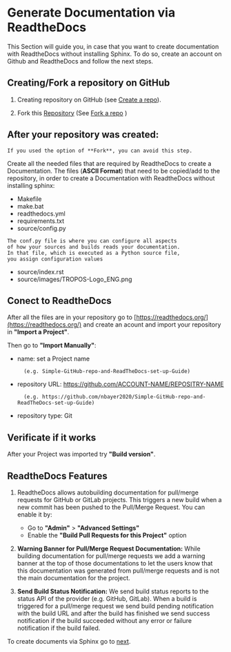 
# Generate Documentation via ReadtheDocs

This Section will guide you, in case that you want to create documentation with ReadtheDocs without installing Sphinx. 
To do so, create an account on Github and ReadtheDocs and follow the next steps.

## Creating/Fork a repository on GitHub

1. Creating repository on GitHub (see [Create a repo](https://docs.github.com/en/free-pro-team@latest/github/getting-started-with-github/create-a-repo)).

2. Fork this [Repository](https://github.com/nbayer2020/Simple-GitHub-repo-and-ReadTheDocs-set-up-Guide) (See [Fork a repo](https://docs.github.com/en/free-pro-team@latest/github/getting-started-with-github/fork-a-repo) )

## After your repository was created:

    If you used the option of **Fork**, you can avoid this step.

Create all the needed files that are required by ReadtheDocs to create a Documentation. 
The files (**ASCII Format**) that need to be copied/add to the repository, in order to create a Documentation with ReadtheDocs without installing sphinx:

* Makefile
* make.bat
* readthedocs.yml
* requirements.txt
* source/config.py
```
The conf.py file is where you can configure all aspects
of how your sources and builds reads your documentation.
In that file, which is executed as a Python source file,
you assign configuration values
```
* source/index.rst
* source/images/TROPOS-Logo_ENG.png

## Conect to ReadtheDocs 

After all the files are in your repository go to [https://readthedocs.org/](https://readthedocs.org/) and create an acount and import your repository in **"Import a Project"**.

Then go to **"Import Manually"**:

* name:            set a Project name 
 
        (e.g. Simple-GitHub-repo-and-ReadTheDocs-set-up-Guide)                      
* repository URL:  https://github.com/ACCOUNT-NAME/REPOSITRY-NAME 

        (e.g. https://github.com/nbayer2020/Simple-GitHub-repo-and-ReadTheDocs-set-up-Guide)
* repository type: Git                                          

## Verificate if it works
After your Project was imported try **"Build version"**.

## ReadtheDocs Features 

1. ReadtheDocs allows autobuilding documentation for pull/merge requests for GitHub or GitLab projects. This triggers a new build when a new commit has been pushed to the Pull/Merge Request. You can enable it by:
   * Go to **"Admin"** > **"Advanced Settings"**
   * Enable the **"Build Pull Requests for this Project"** option

2. **Warning Banner for Pull/Merge Request Documentation:** While building documentation for pull/merge requests we add a warning banner at the top of those documentations to let the users know that this documentation was generated from pull/merge requests and is not the main documentation for the project.

3. **Send Build Status Notification:** We send build status reports to the status API of the provider (e.g. GitHub, GitLab). When a build is triggered for a pull/merge request we send build pending notification with the build URL and after the build has finished we send success notification if the build succeeded without any error or failure notification if the build failed.

To create documents via Sphinx go to [next](https://simple-github-repo-and-readthedocs-set-up-guide.readthedocs.io/en/latest/docs_with_sphinx_and_rtd.html).
